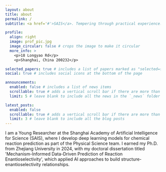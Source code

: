 ```yaml
---
layout: about
title: about
permalink: /
subtitle: <a href='#'>SAIS</a>. Tempering through practical experience.

profile:
  align: right
  image: prof_pic.jpg
  image_circular: false # crops the image to make it circular
  more_info: >
    <p>18 Longyao Rd</p>
    <p>Shanghai, China 200232</p>

selected_papers: true # includes a list of papers marked as "selected={true}"
social: true # includes social icons at the bottom of the page

announcements:
  enabled: false # includes a list of news items
  scrollable: true # adds a vertical scroll bar if there are more than 3 news items
  limit: 5 # leave blank to include all the news in the `_news` folder

latest_posts:
  enabled: false
  scrollable: true # adds a vertical scroll bar if there are more than 3 new posts items
  limit: 3 # leave blank to include all the blog posts
---
```


I am a Young Researcher at the Shanghai Academy of Artificial Intelligence for Science (SAIS), where I develop deep learning models for chemical reaction prediction as part of the Physical Science team. I earned my Ph.D. from Zhejiang University in 2024, with my doctoral dissertation titled 'Mechanism-Informed Data-Driven Prediction of Reaction Enantioselectivity', which applied AI approaches to build structure-enantioselectivity relationships.
